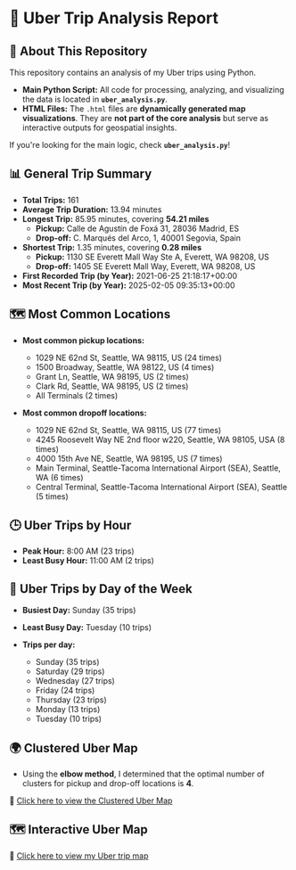 # 🚖 Uber Trip Analysis Report

## 📝 About This Repository

This repository contains an analysis of my Uber trips using Python.  

- **Main Python Script:** All code for processing, analyzing, and visualizing the data is located in **`uber_analysis.py`**.
- **HTML Files:** The `.html` files are **dynamically generated map visualizations**. They are **not part of the core analysis** but serve as interactive outputs for geospatial insights.

If you're looking for the main logic, check **`uber_analysis.py`**!

## 📊 General Trip Summary

- **Total Trips:** 161
- **Average Trip Duration:** 13.94 minutes
- **Longest Trip:** 85.95 minutes, covering **54.21 miles**
  - **Pickup:** Calle de Agustín de Foxá 31, 28036 Madrid, ES
  - **Drop-off:** C. Marqués del Arco, 1, 40001 Segovia, Spain
- **Shortest Trip:** 1.35 minutes, covering **0.28 miles**
  - **Pickup:** 1130 SE Everett Mall Way Ste A, Everett, WA 98208, US
  - **Drop-off:** 1405 SE Everett Mall Way, Everett, WA 98208, US
- **First Recorded Trip (by Year):** 2021-06-25 21:18:17+00:00
- **Most Recent Trip (by Year):** 2025-02-05 09:35:13+00:00

## 🗺️ Most Common Locations

- **Most common pickup locations:**
  - 1029 NE 62nd St, Seattle, WA 98115, US (24 times)
  - 1500 Broadway, Seattle, WA 98122, US (4 times)
  - Grant Ln, Seattle, WA 98195, US (2 times)
  - Clark Rd, Seattle, WA 98195, US (2 times)
  - All Terminals (2 times)

- **Most common dropoff locations:**
  - 1029 NE 62nd St, Seattle, WA 98115, US (77 times)
  - 4245 Roosevelt Way NE 2nd floor w220, Seattle, WA 98105, USA (8 times)
  - 4000 15th Ave NE, Seattle, WA 98195, US (7 times)
  - Main Terminal, Seattle-Tacoma International Airport (SEA), Seattle, WA (6 times)
  - Central Terminal, Seattle-Tacoma International Airport (SEA), Seattle (5 times)
## 🕒 Uber Trips by Hour

- **Peak Hour:** 8:00 AM (23 trips)
- **Least Busy Hour:** 11:00 AM (2 trips)

## 📅 Uber Trips by Day of the Week

- **Busiest Day:** Sunday (35 trips)
- **Least Busy Day:** Tuesday (10 trips)

- **Trips per day:**
  - Sunday (35 trips)
  - Saturday (29 trips)
  - Wednesday (27 trips)
  - Friday (24 trips)
  - Thursday (23 trips)
  - Monday (13 trips)
  - Tuesday (10 trips)

## 🌍 Clustered Uber Map

- Using the **elbow method**, I determined that the optimal number of clusters for pickup and drop-off locations is **4**.

🔗 [Click here to view the Clustered Uber Map](https://paulgarces.github.io/MyUberData/uber_clusters_map.html)

## 🗺️ Interactive Uber Map

🔗 [Click here to view my Uber trip map](https://paulgarces.github.io/MyUberData/myubermap.html)

